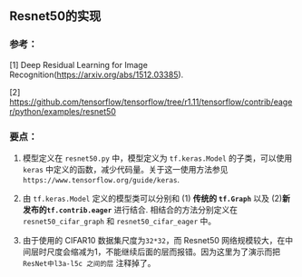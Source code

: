 ## Resnet50的实现

### 参考：

[1] Deep Residual Learning for Image Recognition(https://arxiv.org/abs/1512.03385).

[2] https://github.com/tensorflow/tensorflow/tree/r1.11/tensorflow/contrib/eager/python/examples/resnet50

### 要点：
1. 模型定义在 `resnet50.py` 中，模型定义为 `tf.keras.Model` 的子类，可以使用 `keras` 中定义的函数，减少代码量。关于这一使用方法参见 `https://www.tensorflow.org/guide/keras`.

2. 由 `tf.keras.Model` 定义的模型类可以分别和 (1) **传统的 `tf.Graph`** 以及 (2)**新发布的`tf.contrib.eager`** 进行结合. 相结合的方法分别定义在 `resnet50_cifar_graph` 和 `resnet50_cifar_eager` 中。

3. 由于使用的 CIFAR10 数据集尺度为`32*32`，而 Resnet50 网络规模较大，在中间层时尺度会缩减为1，不能继续后面的层而报错。因为这里为了演示而把 `ResNet中l3a-l5c 之间的层` 注释掉了。




